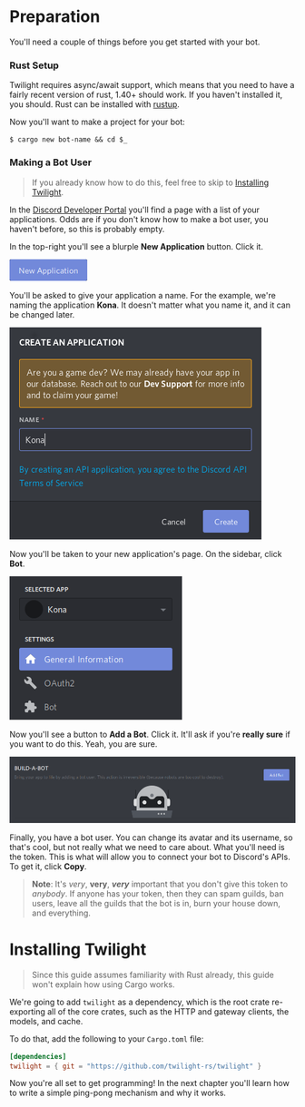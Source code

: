 # Preparation

You'll need a couple of things before you get started with your bot.

### Rust Setup

Twilight requires async/await support, which means that you need to have a fairly recent version of rust, 1.40+ should work. If
you haven't installed it, you should. Rust can be installed with [rustup].

Now you'll want to make a project for your bot:

```shell
$ cargo new bot-name && cd $_
```

### Making a Bot User

> If you already know how to do this, feel free to skip to
> [Installing Twilight](#installing-twilight).

In the [Discord Developer Portal] you'll find a page with a list of your
applications. Odds are if you don't know how to make a bot user, you haven't
before, so this is probably empty.

In the top-right you'll see a blurple **New Application** button. Click it.

![New Application button][img:new-application]

You'll be asked to give your application a name. For the example, we're naming
the application **Kona**. It doesn't matter what you name it, and it can be
changed later.

![Name your bot][img:name]

Now you'll be taken to your new application's page. On the sidebar, click
**Bot**.

![Sidebar][img:sidebar]

Now you'll see a button to **Add a Bot**. Click it. It'll ask if you're
**really sure** if you want to do this. Yeah, you are sure.

![Build a bot][img:build-a-bot]

Finally, you have a bot user. You can change its avatar and its username, so
that's cool, but not really what we need to care about. What you'll need is the
token. This is what will allow you to connect your bot to Discord's APIs. To get
it, click **Copy**.

> **Note**: It's *very*, **very**, ***very*** important that you don't give this
> token to *anybody*. If anyone has your token, then they can spam guilds, ban
> users, leave all the guilds that the bot is in, burn your house down, and
> everything.

# Installing Twilight

> Since this guide assumes familiarity with Rust already, this guide won't
> explain how using Cargo works.

We're going to add `twilight` as a dependency, which is the root crate re-exporting
all of the core crates, such as the HTTP and gateway clients, the models,
and cache.

To do that, add the following to your `Cargo.toml` file:

```toml
[dependencies]
twilight = { git = "https://github.com/twilight-rs/twilight" }
```

Now you're all set to get programming! In the next chapter you'll learn how to
write a simple ping-pong mechanism and why it works.

[Discord Developer Portal]: https://discordapp.com/developers/applications/
[rustup]: https://rustup.rs
[img:build-a-bot]: ./section_1_build_a_bot.png
[img:name]: ./section_1_name.png
[img:new-application]: ./section_1_new_application.png
[img:sidebar]: ./section_1_sidebar.png
[img:token]: ./section_1_token.png
